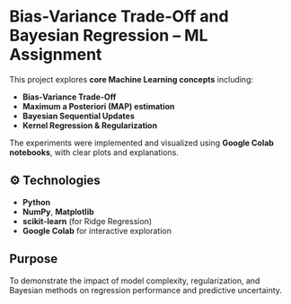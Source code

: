 #  Bias-Variance Trade-Off and Bayesian Regression – ML Assignment

This project explores **core Machine Learning concepts** including:
- **Bias-Variance Trade-Off**
- **Maximum a Posteriori (MAP) estimation**
- **Bayesian Sequential Updates**
- **Kernel Regression & Regularization**

The experiments were implemented and visualized using **Google Colab notebooks**, with clear plots and explanations.



## ⚙ Technologies
- **Python**
- **NumPy**, **Matplotlib**
- **scikit-learn** (for Ridge Regression)
- **Google Colab** for interactive exploration

##  Purpose
To demonstrate the impact of model complexity, regularization, and Bayesian methods on regression performance and predictive uncertainty.
